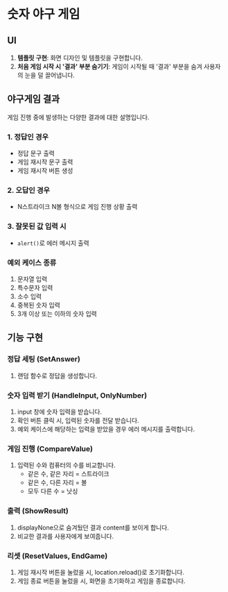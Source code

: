 # 숫자 야구 게임

## UI
1. **템플릿 구현**: 화면 디자인 및 템플릿을 구현합니다.
2. **처음 게임 시작 시 '결과' 부분 숨기기**: 게임이 시작될 때 '결과' 부분을 숨겨 사용자의 눈을 덜 끌어냅니다.

## 야구게임 결과
게임 진행 중에 발생하는 다양한 결과에 대한 설명입니다.

### 1. 정답인 경우
- 정답 문구 출력
- 게임 재시작 문구 출력
- 게임 재시작 버튼 생성

### 2. 오답인 경우
- N스트라이크 N볼 형식으로 게임 진행 상황 출력

### 3. 잘못된 값 입력 시
- `alert()`로 에러 메시지 출력

### 예외 케이스 종류
1. 문자열 입력
2. 특수문자 입력
3. 소수 입력
4. 중복된 숫자 입력
5. 3개 이상 또는 이하의 숫자 입력

## 기능 구현

### 정답 세팅 (SetAnswer)
1. 랜덤 함수로 정답을 생성합니다.

### 숫자 입력 받기 (HandleInput, OnlyNumber)
1. input 창에 숫자 입력을 받습니다.
2. 확인 버튼 클릭 시, 입력된 숫자를 전달 받습니다.
3. 예외 케이스에 해당하는 입력을 받았을 경우 에러 메시지를 출력합니다.

### 게임 진행 (CompareValue)
1. 입력된 수와 컴퓨터의 수를 비교합니다.
   - 같은 수, 같은 자리 = 스트라이크
   - 같은 수, 다른 자리 = 볼
   - 모두 다른 수 = 낫싱


### 출력 (ShowResult)
1. displayNone으로 숨겨뒀던 결과 content를 보이게 합니다.
2. 비교한 결과를 사용자에게 보여줍니다. 

### 리셋 (ResetValues, EndGame)
1. 게임 재시작 버튼을 눌렀을 시, location.reload()로 초기화합니다.
2. 게임 종료 버튼을 눌렀을 시, 화면을 초기화하고 게임을 종료합니다.

